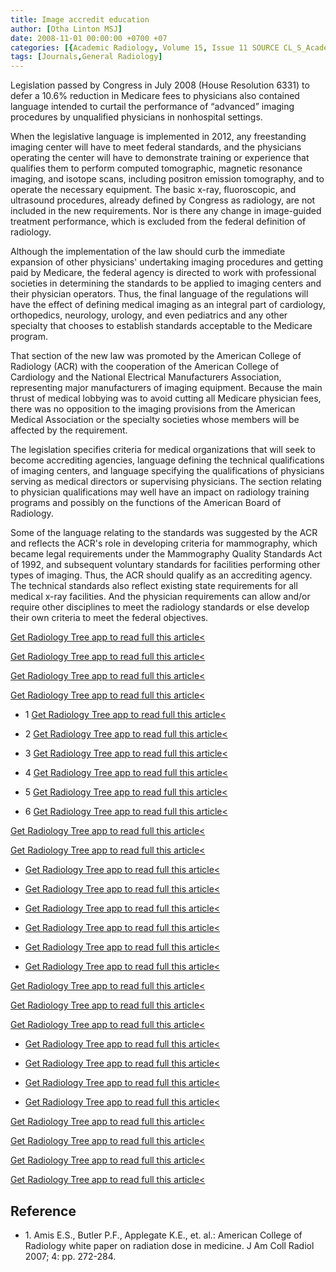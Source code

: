 ```yaml
---
title: Image accredit education
author: [Otha Linton MSJ]
date: 2008-11-01 00:00:00 +0700 +07
categories: [{Academic Radiology, Volume 15, Issue 11 SOURCE CL_S_AcademicRadiologyVolume15Issue11 1}]
tags: [Journals,General Radiology]
---
```

Legislation passed by Congress in July 2008 (House Resolution 6331) to defer a 10.6% reduction in Medicare fees to physicians also contained language intended to curtail the performance of “advanced” imaging procedures by unqualified physicians in nonhospital settings.

When the legislative language is implemented in 2012, any freestanding imaging center will have to meet federal standards, and the physicians operating the center will have to demonstrate training or experience that qualifies them to perform computed tomographic, magnetic resonance imaging, and isotope scans, including positron emission tomography, and to operate the necessary equipment. The basic x-ray, fluoroscopic, and ultrasound procedures, already defined by Congress as radiology, are not included in the new requirements. Nor is there any change in image-guided treatment performance, which is excluded from the federal definition of radiology.

Although the implementation of the law should curb the immediate expansion of other physicians' undertaking imaging procedures and getting paid by Medicare, the federal agency is directed to work with professional societies in determining the standards to be applied to imaging centers and their physician operators. Thus, the final language of the regulations will have the effect of defining medical imaging as an integral part of cardiology, orthopedics, neurology, urology, and even pediatrics and any other specialty that chooses to establish standards acceptable to the Medicare program.

That section of the new law was promoted by the American College of Radiology (ACR) with the cooperation of the American College of Cardiology and the National Electrical Manufacturers Association, representing major manufacturers of imaging equipment. Because the main thrust of medical lobbying was to avoid cutting all Medicare physician fees, there was no opposition to the imaging provisions from the American Medical Association or the specialty societies whose members will be affected by the requirement.

The legislation specifies criteria for medical organizations that will seek to become accrediting agencies, language defining the technical qualifications of imaging centers, and language specifying the qualifications of physicians serving as medical directors or supervising physicians. The section relating to physician qualifications may well have an impact on radiology training programs and possibly on the functions of the American Board of Radiology.

Some of the language relating to the standards was suggested by the ACR and reflects the ACR's role in developing criteria for mammography, which became legal requirements under the Mammography Quality Standards Act of 1992, and subsequent voluntary standards for facilities performing other types of imaging. Thus, the ACR should qualify as an accrediting agency. The technical standards also reflect existing state requirements for all medical x-ray facilities. And the physician requirements can allow and/or require other disciplines to meet the radiology standards or else develop their own criteria to meet the federal objectives.

[Get Radiology Tree app to read full this article<](https://clinicalpub.com/app)

[Get Radiology Tree app to read full this article<](https://clinicalpub.com/app)

[Get Radiology Tree app to read full this article<](https://clinicalpub.com/app)

[Get Radiology Tree app to read full this article<](https://clinicalpub.com/app)

- 1
[Get Radiology Tree app to read full this article<](https://clinicalpub.com/app)

- 2
[Get Radiology Tree app to read full this article<](https://clinicalpub.com/app)

- 3
[Get Radiology Tree app to read full this article<](https://clinicalpub.com/app)

- 4
[Get Radiology Tree app to read full this article<](https://clinicalpub.com/app)

- 5
[Get Radiology Tree app to read full this article<](https://clinicalpub.com/app)

- 6
[Get Radiology Tree app to read full this article<](https://clinicalpub.com/app)


[Get Radiology Tree app to read full this article<](https://clinicalpub.com/app)

[Get Radiology Tree app to read full this article<](https://clinicalpub.com/app)

- [Get Radiology Tree app to read full this article<](https://clinicalpub.com/app)

- [Get Radiology Tree app to read full this article<](https://clinicalpub.com/app)

- [Get Radiology Tree app to read full this article<](https://clinicalpub.com/app)

- [Get Radiology Tree app to read full this article<](https://clinicalpub.com/app)

- [Get Radiology Tree app to read full this article<](https://clinicalpub.com/app)

- [Get Radiology Tree app to read full this article<](https://clinicalpub.com/app)


[Get Radiology Tree app to read full this article<](https://clinicalpub.com/app)

[Get Radiology Tree app to read full this article<](https://clinicalpub.com/app)

[Get Radiology Tree app to read full this article<](https://clinicalpub.com/app)

- [Get Radiology Tree app to read full this article<](https://clinicalpub.com/app)

- [Get Radiology Tree app to read full this article<](https://clinicalpub.com/app)

- [Get Radiology Tree app to read full this article<](https://clinicalpub.com/app)

- [Get Radiology Tree app to read full this article<](https://clinicalpub.com/app)


[Get Radiology Tree app to read full this article<](https://clinicalpub.com/app)

[Get Radiology Tree app to read full this article<](https://clinicalpub.com/app)

[Get Radiology Tree app to read full this article<](https://clinicalpub.com/app)

[Get Radiology Tree app to read full this article<](https://clinicalpub.com/app)

## Reference

- 1\. Amis E.S., Butler P.F., Applegate K.E., et. al.: American College of Radiology white paper on radiation dose in medicine. J Am Coll Radiol 2007; 4: pp. 272-284.